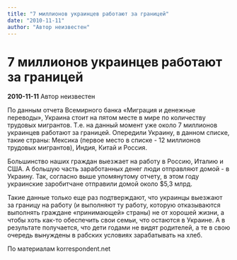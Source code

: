 ```yaml
---
title: "7 миллионов украинцев работают за границей"
date: "2010-11-11"
author: "Автор неизвестен"
---
```


# 7 миллионов украинцев работают за границей

**2010-11-11** Автор неизвестен

По данным отчета Всемирного банка «Миграция и денежные переводы», Украина стоит на пятом месте в мире по количеству трудовых мигрантов. Т.е. на данный момент уже около 7 миллионов украинцев работают за границей. Опередили Украину, в данном списке, такие страны: Мексика (первое место в списке - 12 миллионов трудовых мигрантов), Индия, Китай и Россия.

Большинство наших граждан выезжает на работу в Россию, Италию и США. А большую часть заработанных денег люди отправляют домой - в Украину. Так, согласно выше упомянутому отчету, в этом году украинские заробитчане отправили домой около $5,3 млрд.

Такие данные только еще раз подтверждают, что украинцы выезжают за границу на работу (и выполняют ту работу, которую отказываются выполнять граждане «принимающей» страны) не от хорошей жизни, а чтобы хоть как-то обеспечить свои семьи, что остаются в Украине. А в результате получается, что дети годами не видят родителей, а те в свою очередь вынуждены в рабских условиях зарабатывать на хлеб.

По материалам korrespondent.net